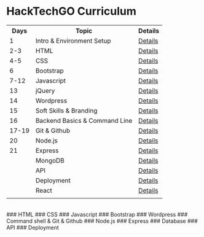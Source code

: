# HackTechGO Curriculum

<table style="width:100%">
  <tr>
    <th>Days</th>
    <th>Topic</th>
    <th>Details</th>
  </tr>
  <tr>
    <td>1</td>
    <td>Intro & Environment Setup</td>
    <td><a href="https://github.com/HackTechGO/Introduction-Setup">Details </a></td>
  </tr>
  <tr>
    <td>2-3</td>
    <td>HTML</td>
    <td><a href="https://github.com/HackTechGO/html">Details </a></td>
  </tr>
  <tr>
    <td>4-5</td>
    <td>CSS</td>
    <td><a href="https://github.com/HackTechGO/CSS">Details </a></td>
  </tr>
  <tr>
    <td>6</td>
    <td>Bootstrap</td>
    <td><a href="https://github.com/HackTechGO/Bootstrap">Details </a></td>
  </tr>
   <tr>
    <td>7-12</td>
    <td>Javascript</td>
    <td><a href="https://github.com/HackTechGO/JavaScript">Details </a></td>
  </tr>
  <tr>
    <td>13</td>
    <td>jQuery</td>
    <td> <a href="https://github.com/HackTechGO/jQuery/blob/master/README.md">Details</a></td>
  </tr>
  <tr>
    <td>14</td>
    <td>Wordpress</td>
    <td><a href="https://github.com/HackTechGO/Wordpress">Details</a></td>
  </tr>
  <tr>
    <td>15</td>
    <td>Soft Skills & Branding</td>
    <td><a href="https://github.com/HackTechGO/Branding-CV-Linkedin"> Details </a></td>
  </tr> 
  <tr>
    <td>16</td>
    <td>Backend Basics & Command Line</td>
    <td><a href="https://github.com/HackTechGO/Backend">Details</a></td>
  </tr>
  <tr>
    <td>17-19</td>
    <td>Git & Github</td> 
    <td><a href="https://github.com/HackTechGO/Git-Github">Details</a></td>
  </tr>
  <tr>
    <td>20</td>
    <td>Node.js</td>
    <td><a href="https://github.com/HackTechGO/Node.js">Details</a></td>
  </tr>
  <tr>
    <td>21</td>
    <td>Express</td>
    <td><a href="https://github.com/HackTechGO/Express">Details</a></td>
  </tr>
    <tr>
    <td></td>
    <td>MongoDB</td>
    <td><a href="#">Details</a></td>
  </tr>
    <tr>
    <td></td>
    <td>API</td>
    <td><a href="#">Details</a></td>
  </tr>
    <tr>
    <td></td>
    <td>Deployment</td>
    <td><a href="#">Details</a></td>
  </tr>
  <tr>
    <td></td>
    <td>React</td>
    <td><a href="#">Details</a></td>
  </tr>
  <tr>
    <td></td>
    <td></td>
    <td><a href="#"></a></td>
  </tr>
</table>


</br>
### HTML
### CSS
### Javascript
### Bootstrap
### Wordpress
### Command shell & Git & Github
### Node.js
### Express
### Database
### API
### Deployment
